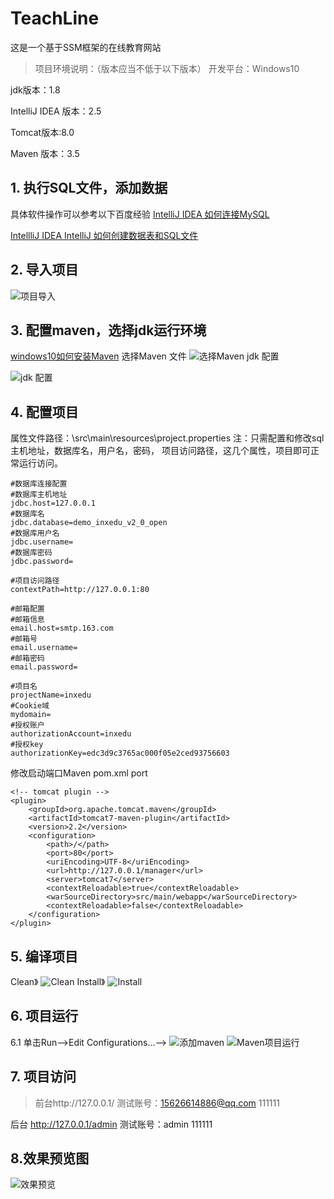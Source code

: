 # TeachLine
这是一个基于SSM框架的在线教育网站



>项目环境说明：（版本应当不低于以下版本）
开发平台：Windows10 


jdk版本：1.8


IntelliJ IDEA 版本：2.5


Tomcat版本:8.0


Maven 版本：3.5


## 1.   执行SQL文件，添加数据
具体软件操作可以参考以下百度经验
[IntelliJ IDEA 如何连接MySQL](https://jingyan.baidu.com/article/2d5afd6923328b85a2e28e0b.html)

[IntellliJ IDEA IntelliJ 如何创建数据表和SQL文件](https://jingyan.baidu.com/article/bea41d43a80be4b4c51be60c.html)

## 2.   导入项目
![项目导入](https://github.com/95DBC/Onlineteach/tree/master/README/1.png)

## 3.   配置maven，选择jdk运行环境
[windows10如何安装Maven](https://jingyan.baidu.com/article/046a7b3e80bc06f9c27fa9bb.html)
选择Maven 文件
![选择Maven](https://github.com/95DBC/Onlineteach/tree/master/README/2.png)
jdk 配置

![jdk 配置](https://github.com/95DBC/Onlineteach/tree/master/README/3.png)
## 4.	配置项目
 属性文件路径：\src\main\resources\project.properties
注：只需配置和修改sql主机地址，数据库名，用户名，密码， 项目访问路径，这几个属性，项目即可正常运行访问。
```
#数据库连接配置
#数据库主机地址
jdbc.host=127.0.0.1
#数据库名
jdbc.database=demo_inxedu_v2_0_open
#数据库用户名
jdbc.username=
#数据库密码
jdbc.password=

#项目访问路径
contextPath=http://127.0.0.1:80

#邮箱配置
#邮箱信息
email.host=smtp.163.com
#邮箱号
email.username=
#邮箱密码
email.password=

#项目名
projectName=inxedu
#Cookie域
mydomain=
#授权账户
authorizationAccount=inxedu
#授权key
authorizationKey=edc3d9c3765ac000f05e2ced93756603
```
修改启动端口Maven pom.xml   port
```
<!-- tomcat plugin -->
<plugin>
    <groupId>org.apache.tomcat.maven</groupId>
    <artifactId>tomcat7-maven-plugin</artifactId>
    <version>2.2</version>
    <configuration>
        <path>/</path>
        <port>80</port>
        <uriEncoding>UTF-8</uriEncoding>
        <url>http://127.0.0.1/manager</url>
        <server>tomcat7</server>
        <contextReloadable>true</contextReloadable>
        <warSourceDirectory>src/main/webapp</warSourceDirectory>
        <contextReloadable>false</contextReloadable>
    </configuration>
</plugin>

```
## 5.	编译项目
Clean》
![Clean](https://github.com/95DBC/Onlineteach/tree/master/README/4.png)
Install》
![Install](https://github.com/95DBC/Onlineteach/tree/master/README/5.png)

## 6.	项目运行
6.1  单击Run-->Edit Configurations...-->
![添加maven](https://github.com/95DBC/Onlineteach/tree/master/README/6.png)
![Maven项目运行](https://github.com/95DBC/Onlineteach/tree/master/README/7.png)

## 7.	项目访问
>前台http://127.0.0.1/ 
测试账号：15626614886@qq.com 111111


后台 http://127.0.0.1/admin 
测试账号：admin 111111

## 8.效果预览图
![效果预览](/gif/show.gif)
